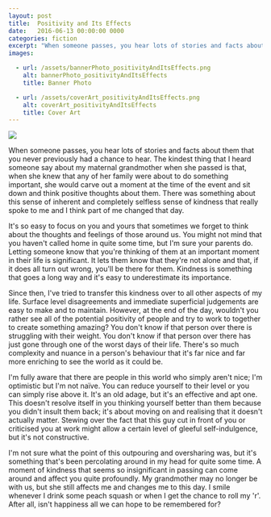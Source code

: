 ```yaml
---
layout: post
title:  Positivity and Its Effects
date:   2016-06-13 00:00:00 0000
categories: fiction
excerpt: "When someone passes, you hear lots of stories and facts about them that you never previously had a chance to hear."
images:

  - url: /assets/bannerPhoto_positivityAndItsEffects.png
    alt: bannerPhoto_positivityAndItsEffects
    title: Banner Photo

  - url: /assets/coverArt_positivityAndItsEffects.png
    alt: coverArt_positivityAndItsEffects
    title: Cover Art
---
```


<img class="bannerPhoto" src="{{ site.url }}/assets/bannerPhoto_positivityAndItsEffects.png" />

When someone passes, you hear lots of stories and facts about them that you never previously had a chance to hear. The kindest thing that I heard someone say about my maternal grandmother when she passed is that, when she knew that any of her family were about to do something important, she would carve out a moment at the time of the event and sit down and think positive thoughts about them. There was something about this sense of inherent and completely selfless sense of kindness that really spoke to me and I think part of me changed that day.

It's so easy to focus on you and yours that sometimes we forget to think about the thoughts and feelings of those around us. You might not mind that you haven't called home in quite some time, but I'm sure your parents do. Letting someone know that you're thinking of them at an important moment in their life is significant. It lets them know that they're not alone and that, if it does all turn out wrong, you'll be there for them. Kindness is something that goes a long way and it's easy to underestimate its importance.

Since then, I've tried to transfer this kindness over to all other aspects of my life. Surface level disagreements and immediate superficial judgements are easy to make and to maintain. However, at the end of the day, wouldn't you rather see all of the potential positivity of people and try to work to together to create something amazing? You don't know if that person over there is struggling with their weight. You don't know if that person over there has just gone through one of the worst days of their life. There's so much complexity and nuance in a person's behaviour that it's far nice and far more enriching to see the world as it could be.

I'm fully aware that there are people in this world who simply aren't nice; I'm optimistic but I'm not naïve. You can reduce yourself to their level or you can simply rise above it. It's an old adage, but it's an effective and apt one. This doesn't resolve itself in you thinking yourself better than them because you didn't insult them back; it's about moving on and realising that it doesn't actually matter. Stewing over the fact that this guy cut in front of you or criticised you at work might allow a certain level of gleeful self-indulgence, but it's not constructive.

I'm not sure what the point of this outpouring and oversharing was, but it's something that's been percolating around in my head for quite some time. A moment of kindness that seems so insignificant in passing can come around and affect you quite profoundly. My grandmother may no longer be with us, but she still affects me and changes me to this day. I smile whenever I drink some peach squash or when I get the chance to roll my 'r'. After all, isn't happiness all we can hope to be remembered for?
